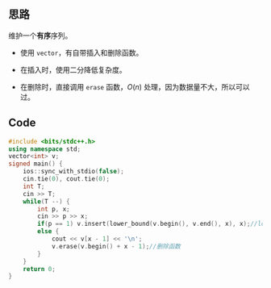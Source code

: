## 思路

维护一个**有序**序列。

+ 使用 `vector`，有自带插入和删除函数。

+ 在插入时，使用二分降低复杂度。

+ 在删除时，直接调用 `erase` 函数，$O(n)$ 处理，因为数据量不大，所以可以过。

## Code

```cpp
#include <bits/stdc++.h>
using namespace std;
vector<int> v;
signed main() {
	ios::sync_with_stdio(false);
	cin.tie(0), cout.tie(0);
	int T;
	cin >> T;
	while(T --) {
		int p, x;
		cin >> p >> x;
		if(p == 1) v.insert(lower_bound(v.begin(), v.end(), x), x);//lower_bound：二分查找大于等于x的第一个位置。
		else {
			cout << v[x - 1] << '\n';
			v.erase(v.begin() + x - 1);//删除函数
		}
	}
	return 0;
}
```
